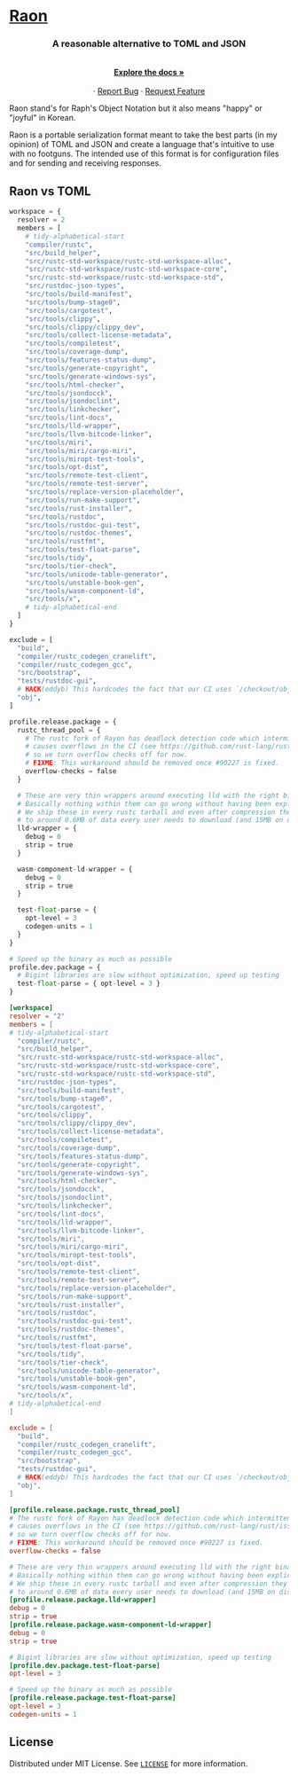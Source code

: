 <!-- PROJECT LOGO -->
<br />
<p align="center">
  <a href="https://github.com/RaphGL/Raon">
    <h1>Raon</h1>
  </a>

  <h3 align="center">A reasonable alternative to TOML and JSON</h3>
  <p align="center">
    <br />
    <a href="https://github.com/RaphGL/Raon"><strong>Explore the docs »</strong></a>
    <br />
    <br />
    ·
    <a href="https://github.com/RaphGL/Raon/issues">Report Bug</a>
    ·
    <a href="https://github.com/RaphGL/Raon/issues">Request Feature</a>
  </p>
</p>

Raon stand's for Raph's Object Notation but it also means "happy" or "joyful" in Korean.

Raon is a portable serialization format meant to take the best parts (in my opinion) of TOML and JSON and
create a language that's intuitive to use with no footguns. The intended use of this format is for configuration files
and for sending and receiving responses.

## Raon vs TOML

```python
workspace = {
  resolver = 2
  members = [
    # tidy-alphabetical-start
    "compiler/rustc",
    "src/build_helper",
    "src/rustc-std-workspace/rustc-std-workspace-alloc",
    "src/rustc-std-workspace/rustc-std-workspace-core",
    "src/rustc-std-workspace/rustc-std-workspace-std",
    "src/rustdoc-json-types",
    "src/tools/build-manifest",
    "src/tools/bump-stage0",
    "src/tools/cargotest",
    "src/tools/clippy",
    "src/tools/clippy/clippy_dev",
    "src/tools/collect-license-metadata",
    "src/tools/compiletest",
    "src/tools/coverage-dump",
    "src/tools/features-status-dump",
    "src/tools/generate-copyright",
    "src/tools/generate-windows-sys",
    "src/tools/html-checker",
    "src/tools/jsondocck",
    "src/tools/jsondoclint",
    "src/tools/linkchecker",
    "src/tools/lint-docs",
    "src/tools/lld-wrapper",
    "src/tools/llvm-bitcode-linker",
    "src/tools/miri",
    "src/tools/miri/cargo-miri",
    "src/tools/miropt-test-tools",
    "src/tools/opt-dist",
    "src/tools/remote-test-client",
    "src/tools/remote-test-server",
    "src/tools/replace-version-placeholder",
    "src/tools/run-make-support",
    "src/tools/rust-installer",
    "src/tools/rustdoc",
    "src/tools/rustdoc-gui-test",
    "src/tools/rustdoc-themes",
    "src/tools/rustfmt",
    "src/tools/test-float-parse",
    "src/tools/tidy",
    "src/tools/tier-check",
    "src/tools/unicode-table-generator",
    "src/tools/unstable-book-gen",
    "src/tools/wasm-component-ld",
    "src/tools/x",
    # tidy-alphabetical-end
  ]
}

exclude = [
  "build",
  "compiler/rustc_codegen_cranelift",
  "compiler/rustc_codegen_gcc",
  "src/bootstrap",
  "tests/rustdoc-gui",
  # HACK(eddyb) This hardcodes the fact that our CI uses `/checkout/obj`.
  "obj",
]

profile.release.package = {
  rustc_thread_pool = {
    # The rustc fork of Rayon has deadlock detection code which intermittently
    # causes overflows in the CI (see https://github.com/rust-lang/rust/issues/90227)
    # so we turn overflow checks off for now.
    # FIXME: This workaround should be removed once #90227 is fixed.
    overflow-checks = false
  }

  # These are very thin wrappers around executing lld with the right binary name.
  # Basically nothing within them can go wrong without having been explicitly logged anyway.
  # We ship these in every rustc tarball and even after compression they add up
  # to around 0.6MB of data every user needs to download (and 15MB on disk).
  lld-wrapper = {
    debug = 0
    strip = true
  }  

  wasm-component-ld-wrapper = {
    debug = 0
    strip = true
  }

  test-float-parse = {
    opt-level = 3
    codegen-units = 1
  }
}

# Speed up the binary as much as possible
profile.dev.package = {
  # Bigint libraries are slow without optimization, speed up testing
  test-float-parse = { opt-level = 3 }
}
```

```toml
[workspace]
resolver = "2"
members = [
# tidy-alphabetical-start
  "compiler/rustc",
  "src/build_helper",
  "src/rustc-std-workspace/rustc-std-workspace-alloc",
  "src/rustc-std-workspace/rustc-std-workspace-core",
  "src/rustc-std-workspace/rustc-std-workspace-std",
  "src/rustdoc-json-types",
  "src/tools/build-manifest",
  "src/tools/bump-stage0",
  "src/tools/cargotest",
  "src/tools/clippy",
  "src/tools/clippy/clippy_dev",
  "src/tools/collect-license-metadata",
  "src/tools/compiletest",
  "src/tools/coverage-dump",
  "src/tools/features-status-dump",
  "src/tools/generate-copyright",
  "src/tools/generate-windows-sys",
  "src/tools/html-checker",
  "src/tools/jsondocck",
  "src/tools/jsondoclint",
  "src/tools/linkchecker",
  "src/tools/lint-docs",
  "src/tools/lld-wrapper",
  "src/tools/llvm-bitcode-linker",
  "src/tools/miri",
  "src/tools/miri/cargo-miri",
  "src/tools/miropt-test-tools",
  "src/tools/opt-dist",
  "src/tools/remote-test-client",
  "src/tools/remote-test-server",
  "src/tools/replace-version-placeholder",
  "src/tools/run-make-support",
  "src/tools/rust-installer",
  "src/tools/rustdoc",
  "src/tools/rustdoc-gui-test",
  "src/tools/rustdoc-themes",
  "src/tools/rustfmt",
  "src/tools/test-float-parse",
  "src/tools/tidy",
  "src/tools/tier-check",
  "src/tools/unicode-table-generator",
  "src/tools/unstable-book-gen",
  "src/tools/wasm-component-ld",
  "src/tools/x",
# tidy-alphabetical-end
]

exclude = [
  "build",
  "compiler/rustc_codegen_cranelift",
  "compiler/rustc_codegen_gcc",
  "src/bootstrap",
  "tests/rustdoc-gui",
  # HACK(eddyb) This hardcodes the fact that our CI uses `/checkout/obj`.
  "obj",
]

[profile.release.package.rustc_thread_pool]
# The rustc fork of Rayon has deadlock detection code which intermittently
# causes overflows in the CI (see https://github.com/rust-lang/rust/issues/90227)
# so we turn overflow checks off for now.
# FIXME: This workaround should be removed once #90227 is fixed.
overflow-checks = false

# These are very thin wrappers around executing lld with the right binary name.
# Basically nothing within them can go wrong without having been explicitly logged anyway.
# We ship these in every rustc tarball and even after compression they add up
# to around 0.6MB of data every user needs to download (and 15MB on disk).
[profile.release.package.lld-wrapper]
debug = 0
strip = true
[profile.release.package.wasm-component-ld-wrapper]
debug = 0
strip = true

# Bigint libraries are slow without optimization, speed up testing
[profile.dev.package.test-float-parse]
opt-level = 3

# Speed up the binary as much as possible
[profile.release.package.test-float-parse]
opt-level = 3
codegen-units = 1
```
## License

Distributed under MIT License. See [`LICENSE`](https://github.com/RaphGL/Raon/blob/main/LICENSE) for more information.

<!-- ACKNOWLEDGEMENTS -->

